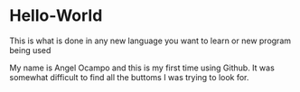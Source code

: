 # Hello-World
This is what is done in any new language you want to learn or new program being used

My name is Angel Ocampo and this is my first time using Github. It was somewhat difficult to find all the buttoms I was trying to look for.
